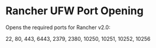 # Rancher UFW Port Opening
Opens the required ports for Rancher v2.0:

22, 80, 443, 6443, 2379, 2380, 10250, 10251, 10252, 10256
